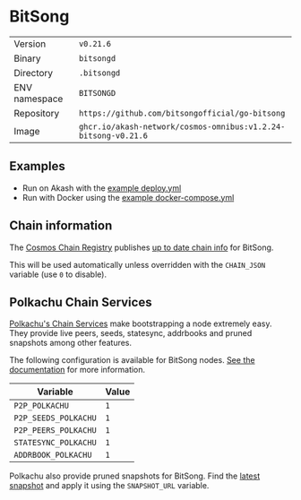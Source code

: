 # BitSong

| | |
|---|---|
|Version|`v0.21.6`|
|Binary|`bitsongd`|
|Directory|`.bitsongd`|
|ENV namespace|`BITSONGD`|
|Repository|`https://github.com/bitsongofficial/go-bitsong`|
|Image|`ghcr.io/akash-network/cosmos-omnibus:v1.2.24-bitsong-v0.21.6`|

## Examples

- Run on Akash with the [example deploy.yml](./deploy.yml)
- Run with Docker using the [example docker-compose.yml](./docker-compose.yml)

## Chain information

The [Cosmos Chain Registry](https://github.com/cosmos/chain-registry) publishes [up to date chain info](https://raw.githubusercontent.com/cosmos/chain-registry/master/bitsong/chain.json) for BitSong.

This will be used automatically unless overridden with the `CHAIN_JSON` variable (use `0` to disable).

## Polkachu Chain Services

[Polkachu's Chain Services](https://www.polkachu.com/networks/bitsong) make bootstrapping a node extremely easy. They provide live peers, seeds, statesync, addrbooks and pruned snapshots among other features.

The following configuration is available for BitSong nodes. [See the documentation](../README.md#polkachu-services) for more information.

|Variable|Value|
|---|---|
|`P2P_POLKACHU`|`1`|
|`P2P_SEEDS_POLKACHU`|`1`|
|`P2P_PEERS_POLKACHU`|`1`|
|`STATESYNC_POLKACHU`|`1`|
|`ADDRBOOK_POLKACHU`|`1`|

Polkachu also provide pruned snapshots for BitSong. Find the [latest snapshot](https://polkachu.com/tendermint_snapshots/bitsong) and apply it using the `SNAPSHOT_URL` variable.
